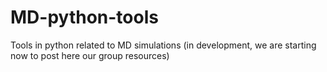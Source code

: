 # MD-python-tools
Tools in python related to MD simulations
(in development, we are starting now to post here our group resources)
